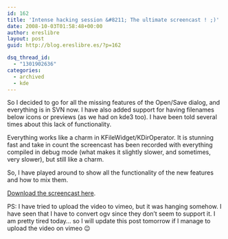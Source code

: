 ```yaml
---
id: 162
title: 'Intense hacking session &#8211; The ultimate screencast ! ;)'
date: 2008-10-03T01:58:48+00:00
author: ereslibre
layout: post
guid: http://blog.ereslibre.es/?p=162

dsq_thread_id:
  - "1301902636"
categories:
  - archived
  - kde
---
```

So I decided to go for all the missing features of the Open/Save dialog, and everything is in SVN now. I have also added support for having filenames below icons or previews (as we had on kde3 too). I have been told several times about this lack of functionality.

Everything works like a charm in KFileWidget/KDirOperator. It is stunning fast and take in count the screencast has been recorded with everything compiled in debug mode (what makes it slightly slower, and sometimes, very slower), but still like a charm.

So, I have played around to show all the functionality of the new features and how to mix them.

<a href="http://media.ereslibre.es/2008/10/preview-full.ogg" target="_blank">Download the screencast here</a>.

PS: I have tried to upload the video to vimeo, but it was hanging somehow. I have seen that I have to convert ogv since they don&#8217;t seem to support it. I am pretty tired today&#8230; so I will update this post tomorrow if I manage to upload the video on vimeo 😉
